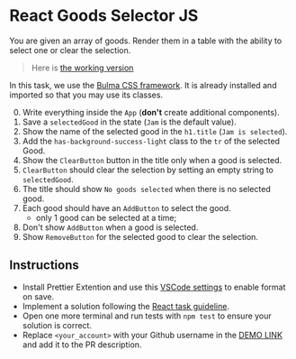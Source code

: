 # React Goods Selector JS

You are given an array of goods. Render them in a table with the ability to select one or clear the selection.

> Here is [the working version](https://mate-academy.github.io/react_goods-selector)

In this task, we use the [Bulma CSS framework](https://bulma.io/). It is already installed and imported so that you may use its classes.

0. Write everything inside the `App` (**don't** create additional components).
1. Save a `selectedGood` in the state (`Jam` is the default value).
2. Show the name of the selected good in the `h1.title` (`Jam is selected`).
3. Add the `has-background-success-light` class to the `tr` of the selected Good.
4. Show the `ClearButton` button in the title only when a good is selected.
5. `ClearButton` should clear the selection by setting an empty string to `selectedGood`.
6. The title should show `No goods selected` when there is no selected good.
7. Each good should have an `AddButton` to select the good.
    - only 1 good can be selected at a time;
8. Don't show `AddButton` when a good is selected.
9. Show `RemoveButton` for the selected good to clear the selection.

## Instructions
- Install Prettier Extention and use this [VSCode settings](https://mate-academy.github.io/fe-program/tools/vscode/settings.json) to enable format on save.
- Implement a solution following the [React task guideline](https://github.com/mate-academy/react_task-guideline#react-tasks-guideline).
- Open one more terminal and run tests with `npm test` to ensure your solution is correct.
- Replace `<your_account>` with your Github username in the [DEMO LINK](https://snuber-w.github.io/react_goods-selector-js/) and add it to the PR description.
